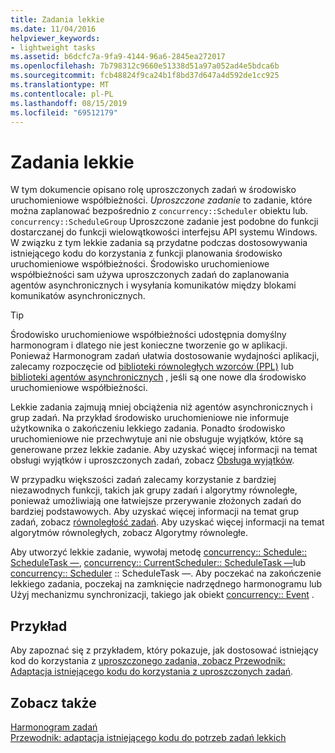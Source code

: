 ```yaml
---
title: Zadania lekkie
ms.date: 11/04/2016
helpviewer_keywords:
- lightweight tasks
ms.assetid: b6dcfc7a-9fa9-4144-96a6-2845ea272017
ms.openlocfilehash: 7b798312c9660e51338d51a97a052ad4e5bdca6b
ms.sourcegitcommit: fcb48824f9ca24b1f8bd37d647a4d592de1cc925
ms.translationtype: MT
ms.contentlocale: pl-PL
ms.lasthandoff: 08/15/2019
ms.locfileid: "69512179"
---
```

# <a name="lightweight-tasks"></a>Zadania lekkie

W tym dokumencie opisano rolę uproszczonych zadań w środowisko uruchomieniowe współbieżności. *Uproszczone zadanie* to zadanie, które można zaplanować bezpośrednio z `concurrency::Scheduler` obiektu lub. `concurrency::ScheduleGroup` Uproszczone zadanie jest podobne do funkcji dostarczanej do funkcji wielowątkowości interfejsu [](/windows/win32/api/processthreadsapi/nf-processthreadsapi-createthread) API systemu Windows. W związku z tym lekkie zadania są przydatne podczas dostosowywania istniejącego kodu do korzystania z funkcji planowania środowisko uruchomieniowe współbieżności. Środowisko uruchomieniowe współbieżności sam używa uproszczonych zadań do zaplanowania agentów asynchronicznych i wysyłania komunikatów między blokami komunikatów asynchronicznych.

> [!TIP]
>  Środowisko uruchomieniowe współbieżności udostępnia domyślny harmonogram i dlatego nie jest konieczne tworzenie go w aplikacji. Ponieważ Harmonogram zadań ułatwia dostosowanie wydajności aplikacji, zalecamy rozpoczęcie od [biblioteki równoległych wzorców (PPL)](../../parallel/concrt/parallel-patterns-library-ppl.md) lub [biblioteki agentów asynchronicznych](../../parallel/concrt/asynchronous-agents-library.md) , jeśli są one nowe dla środowisko uruchomieniowe współbieżności.

Lekkie zadania zajmują mniej obciążenia niż agentów asynchronicznych i grup zadań. Na przykład środowisko uruchomieniowe nie informuje użytkownika o zakończeniu lekkiego zadania. Ponadto środowisko uruchomieniowe nie przechwytuje ani nie obsługuje wyjątków, które są generowane przez lekkie zadanie. Aby uzyskać więcej informacji na temat obsługi wyjątków i uproszczonych zadań, zobacz [Obsługa wyjątków](../../parallel/concrt/exception-handling-in-the-concurrency-runtime.md).

W przypadku większości zadań zalecamy korzystanie z bardziej niezawodnych funkcji, takich jak grupy zadań i algorytmy równoległe, ponieważ umożliwiają one łatwiejsze przerywanie złożonych zadań do bardziej podstawowych. Aby uzyskać więcej informacji na temat grup zadań, zobacz [równoległość zadań](../../parallel/concrt/task-parallelism-concurrency-runtime.md). Aby uzyskać więcej informacji na temat algorytmów [](../../parallel/concrt/parallel-algorithms.md)równoległych, zobacz Algorytmy równoległe.

Aby utworzyć lekkie zadanie, wywołaj metodę [concurrency:: Schedule:: ScheduleTask —](reference/schedulegroup-class.md#scheduletask), [concurrency:: CurrentScheduler:: ScheduleTask —](reference/currentscheduler-class.md#scheduletask)lub [concurrency:: Scheduler](reference/scheduler-class.md#scheduletask) :: ScheduleTask —. Aby poczekać na zakończenie lekkiego zadania, poczekaj na zamknięcie nadrzędnego harmonogramu lub Użyj mechanizmu synchronizacji, takiego jak obiekt [concurrency:: Event](../../parallel/concrt/reference/event-class.md) .

## <a name="example"></a>Przykład

Aby zapoznać się z przykładem, który pokazuje, jak dostosować istniejący kod do korzystania z [uproszczonego zadania, zobacz Przewodnik: Adaptacja istniejącego kodu do korzystania z uproszczonych zadań](../../parallel/concrt/walkthrough-adapting-existing-code-to-use-lightweight-tasks.md).

## <a name="see-also"></a>Zobacz także

[Harmonogram zadań](../../parallel/concrt/task-scheduler-concurrency-runtime.md)<br/>
[Przewodnik: adaptacja istniejącego kodu do potrzeb zadań lekkich](../../parallel/concrt/walkthrough-adapting-existing-code-to-use-lightweight-tasks.md)
